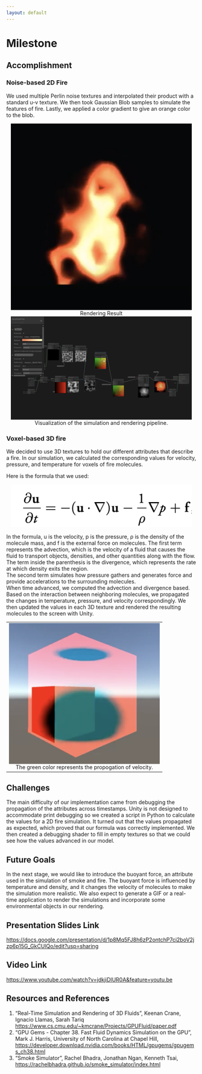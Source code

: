 ```yaml
---
layout: default
---
```


# Milestone

## Accomplishment 
 
### Noise-based 2D Fire
We used multiple Perlin noise textures and interpolated their product with a standard u-v texture. We then took Gaussian Blob samples to simulate the features of fire. Lastly, we applied a color gradient to give an orange color to the blob.


<div align="middle">
<img src="assets/images/fire.png" align="middle" width="480px" />
<figcaption align="middle"> Rendering Result </figcaption>
</div> 

<div align="middle">
<img src="assets/images/sim_pipeline.png" align="middle" width="480px" />
<figcaption align="middle"> Visualization of the simulation and rendering pipeline. </figcaption>
</div> 


### Voxel-based 3D fire

We decided to use 3D textures to hold our different attributes that describe a fire. In our simulation, we calculated the corresponding values for velocity, pressure, and temperature for voxels of fire molecules.

Here is the formula that we used: 

<div align="center">
<img src="assets/images/formula.png" width="480px" />
<figcaption align="middle">  </figcaption>
</div> 

In the formula, u is the velocity, p is the pressure, ρ is the density of the molecule mass, and f is the external force on molecules. The first term represents the advection, which is the velocity of a fluid that causes the fluid to transport objects, densities, and other quantities along with the flow. The term inside the parenthesis is the divergence, which represents the rate at which density exits the region. <br/>
The second term simulates how pressure gathers and generates force and provide accelerations to the surrounding molecules. <br/>
When time advanced, we computed the advection and divergence based. Based on the interaction between neighboring molecules, we propagated the changes in temperature, pressure, and velocity correspondingly. We then updated the values in each 3D texture and rendered the resulting molecules to the screen with Unity. <br/>

<div align="middle">
  <table style="width=100%">
    <tr>
      <td>
        <img src="assets/images/sim_box.png" align="middle" width="400px"/>
        <figcaption align="middle">The green color represents the propogation of velocity.</figcaption>
      </td>    
  </table>
</div>


## Challenges

The main difficulty of our implementation came from debugging the propagation of the attributes across timestamps. Unity is not designed to accommodate print debugging so we created a script in Python to calculate the values for a 2D fire simulation. It turned out that the values propagated as expected, which proved that our formula was correctly implemented. We then created a debugging shader to fill in empty textures so that we could see how the values advanced in our model. 

## Future Goals 

In the next stage, we would like to introduce the buoyant force, an attribute used in the simulation of smoke and fire. The buoyant force is influenced by temperature and density, and it changes the velocity of molecules to make the simulation more realistic. 
We also expect to generate a GIF or a real-time application to render the simulations and incorporate some environmental objects in our rendering. 


## Presentation Slides Link

https://docs.google.com/presentation/d/1p8Mq5FJ8h6zP2ontchP7ci2boV2jzp6p15G_GkCUlQo/edit?usp=sharing

## Video Link 
https://www.youtube.com/watch?v=jdkjiDlUR0A&feature=youtu.be 

## Resources and References

1. “Real-Time Simulation and Rendering of 3D Fluids”, Keenan Crane, Ignacio Llamas, Sarah Tariq
https://www.cs.cmu.edu/~kmcrane/Projects/GPUFluid/paper.pdf  
2. “GPU Gems - Chapter 38. Fast Fluid Dynamics Simulation on the GPU”, Mark J. Harris,
University of North Carolina at Chapel Hill, https://developer.download.nvidia.com/books/HTML/gpugems/gpugems_ch38.html
3. “Smoke Simulator”, Rachel Bhadra, Jonathan Ngan, Kenneth Tsai, https://rachelbhadra.github.io/smoke_simulator/index.html

